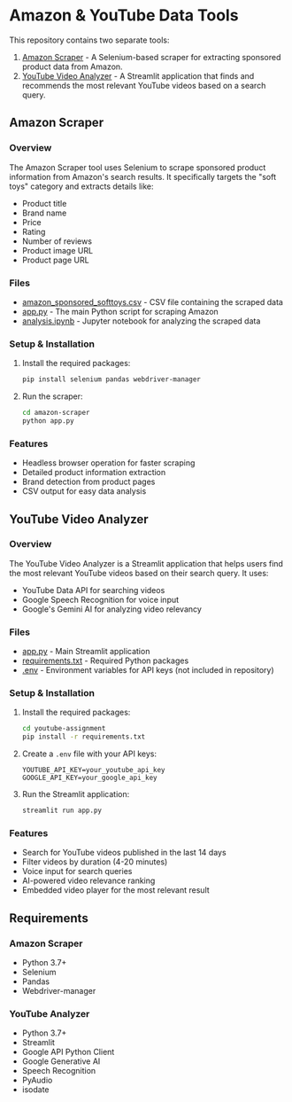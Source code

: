 # Amazon & YouTube Data Tools

This repository contains two separate tools:

1. [Amazon Scraper](#amazon-scraper) - A Selenium-based scraper for extracting sponsored product data from Amazon.
2. [YouTube Video Analyzer](#youtube-video-analyzer) - A Streamlit application that finds and recommends the most relevant YouTube videos based on a search query.

## Amazon Scraper

### Overview

The Amazon Scraper tool uses Selenium to scrape sponsored product information from Amazon's search results. It specifically targets the "soft toys" category and extracts details like:

- Product title
- Brand name
- Price
- Rating
- Number of reviews
- Product image URL
- Product page URL

### Files

- [amazon_sponsored_softtoys.csv](amazon-scraper/amazon_sponsored_softtoys.csv) - CSV file containing the scraped data
- [app.py](amazon-scraper/app.py) - The main Python script for scraping Amazon
- [analysis.ipynb](amazon-scraper/analysis.ipynb) - Jupyter notebook for analyzing the scraped data

### Setup & Installation

1. Install the required packages:
   ```bash
   pip install selenium pandas webdriver-manager
   ```

2. Run the scraper:
   ```bash
   cd amazon-scraper
   python app.py
   ```

### Features

- Headless browser operation for faster scraping
- Detailed product information extraction
- Brand detection from product pages
- CSV output for easy data analysis

## YouTube Video Analyzer

### Overview

The YouTube Video Analyzer is a Streamlit application that helps users find the most relevant YouTube videos based on their search query. It uses:

- YouTube Data API for searching videos
- Google Speech Recognition for voice input
- Google's Gemini AI for analyzing video relevancy

### Files

- [app.py](youtube-assignment/app.py) - Main Streamlit application
- [requirements.txt](youtube-assignment/requirements.txt) - Required Python packages
- [.env](youtube-assignment/.env) - Environment variables for API keys (not included in repository)

### Setup & Installation

1. Install the required packages:
   ```bash
   cd youtube-assignment
   pip install -r requirements.txt
   ```

2. Create a `.env` file with your API keys:
   ```
   YOUTUBE_API_KEY=your_youtube_api_key
   GOOGLE_API_KEY=your_google_api_key
   ```

3. Run the Streamlit application:
   ```bash
   streamlit run app.py
   ```

### Features

- Search for YouTube videos published in the last 14 days
- Filter videos by duration (4-20 minutes)
- Voice input for search queries
- AI-powered video relevance ranking
- Embedded video player for the most relevant result


## Requirements

### Amazon Scraper
- Python 3.7+
- Selenium
- Pandas
- Webdriver-manager

### YouTube Analyzer
- Python 3.7+
- Streamlit
- Google API Python Client
- Google Generative AI
- Speech Recognition
- PyAudio
- isodate
